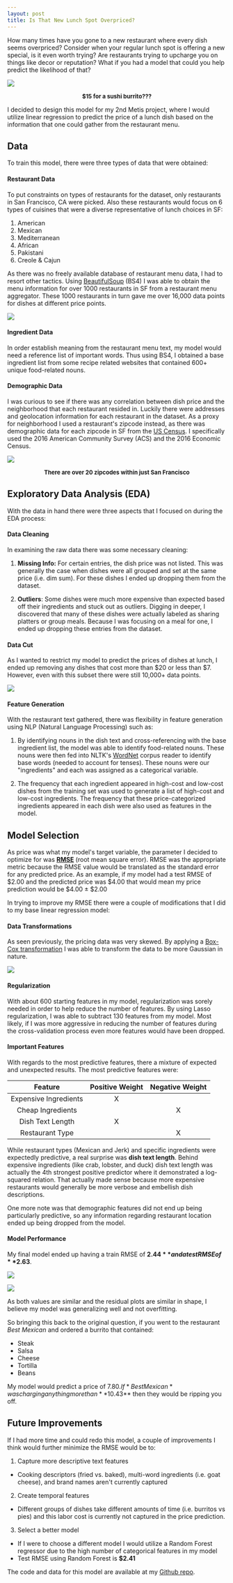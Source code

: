 ```yaml
---
layout: post
title: Is That New Lunch Spot Overpriced?
---
```


How many times have you gone to a new restaurant where every dish seems overpriced? Consider when your regular lunch spot is offering a new special, is it even worth trying? Are restaurants trying to upcharge you on things like decor or reputation? What if you had a model that could you help predict the likelihood of that?

![](/public/Project_Luther/sushiburrito.jpg)
<center>
    <font size="2">
    <figcaption> <b>$15 for a sushi burrito???</b> </figcaption>
    </font>
</center>

I decided to design this model for my 2nd Metis project, where I would utilize linear regression to predict the price of a lunch dish based on the information that one could gather from the restaurant menu.

## Data

To train this model, there were three types of data that were obtained:

#### Restaurant Data

To put constraints on types of restaurants for the dataset, only restaurants in San Francisco, CA were picked. Also these restaurants would focus on 6 types of cuisines that were a diverse representative of lunch choices in SF:

1. American
2. Mexican
3. Mediterranean
4. African
5. Pakistani
6. Creole & Cajun

As there was no freely available database of restaurant menu data, I had to resort other tactics. Using [BeautifulSoup] (BS4) I was able to obtain the menu information for over 1000 restaurants in SF from a restaurant menu aggregator. These 1000 restaurants in turn gave me over 16,000 data points for dishes at different price points.

![](/public/Project_Luther/AllDishPriceHist.png)

[BeautifulSoup]: https://www.crummy.com/software/BeautifulSoup/

#### Ingredient Data

In order establish meaning from the restaurant menu text, my model would need a reference list of important words. Thus using BS4, I obtained a base ingredient list from some recipe related websites that contained 600+ unique food-related nouns.

#### Demographic Data

I was curious to see if there was any correlation between dish price and the neighborhood that each restaurant resided in. Luckily there were addresses and geolocation information for each restaurant in the dataset. As a proxy for neighborhood I used a restaurant's zipcode instead, as there was demographic data for each zipcode in SF from the [US Census]. I specifically used the 2016 American Community Survey (ACS) and the 2016 Economic Census.

[US Census]: https://www.census.gov/

![](/public/Project_Luther/zipcodemap.jpg)
<center>
    <font size="2">
    <figcaption> <b> There are over 20 zipcodes within just San Francisco </b> </figcaption>
    </font>
</center>


## Exploratory Data Analysis (EDA)

With the data in hand there were three aspects that I focused on during the EDA process:

#### Data Cleaning

In examining the raw data there was some necessary cleaning:

1. **Missing Info:** For certain entries, the dish price was not listed. This was generally the case when dishes were all grouped and set at the same price (i.e. dim sum). For these dishes I ended up dropping them from the dataset.

2. **Outliers**: Some dishes were much more expensive than expected based off their ingredients and stuck out as outliers. Digging in deeper, I discovered that many of these dishes were actually labeled as sharing platters or group meals. Because I was focusing on a meal for one, I ended up dropping these entries from the dataset.

#### Data Cut

As I wanted to restrict my model to predict the prices of dishes at lunch, I ended up removing any dishes that cost more than $20 or less than $7. However, even with this subset there were still 10,000+ data points.

![](/public/Project_Luther/SSDishPriceHist.png)

#### Feature Generation

With the restaurant text gathered, there was flexibility in feature generation using NLP (Natural Language Processing) such as:

1. By identifying nouns in the dish text and cross-referencing with the base ingredient list, the model was able to identify food-related nouns. These nouns were then fed into NLTK's [WordNet] corpus reader to identify base words (needed to account for tenses). These nouns were our "ingredients" and each was assigned as a categorical variable.

2. The frequency that each ingredient appeared in high-cost and low-cost dishes from the training set was used to generate a list of high-cost and low-cost ingredients. The frequency that these price-categorized ingredients appeared in each dish were also used as features in the model.

[WordNet]: http://www.nltk.org/howto/wordnet.html

## Model Selection

As price was what my model's target variable, the parameter I decided to optimize for was **[RMSE]** (root mean square error). RMSE was the appropriate metric because the RMSE value would be translated as the standard error for any predicted price. As an example, if my model had a test RMSE of $2.00 and the predicted price was $4.00 that would mean my price prediction would be $4.00 ± $2.00

In trying to improve my RMSE there were a couple of modifications that I did to my base linear regression model:

[RMSE]: https://en.wikipedia.org/wiki/Root-mean-square_deviation

#### Data Transformations

As seen previously, the pricing data was very skewed. By applying a [Box-Cox transformation] I was able to transform the data to be more Gaussian in nature.

![](/public/Project_Luther/BCSSDishPriceHist.png)

[Box-Cox transformation]: https://en.wikipedia.org/wiki/Power_transform

#### Regularization

With about 600 starting features in my model, regularization was sorely needed in order to help reduce the number of features. By using Lasso regularization, I was able to subtract 130 features from my model. Most likely, if I was more aggressive in reducing the number of features during the cross-validation process even more features would have been dropped.

#### Important Features

With regards to the most predictive features, there a mixture of expected and unexpected results. The most predictive features were:

| Feature             | Positive Weight | Negative Weight |
| :-----------------: | :------------:| :--------------:|
|Expensive Ingredients|          X      |                 |
|Cheap Ingredients    |                 | X               |
|Dish Text Length     |          X      |                 |
|Restaurant Type      |                 | X               |

While restaurant types (Mexican and Jerk) and specific ingredients were expectedly predictive, a real surprise was **dish text length**. Behind expensive ingredients (like crab, lobster, and duck) dish text length was actually the 4th strongest positive predictor where it demonstrated a log-squared relation. That actually made sense because more expensive restaurants would generally be more verbose and embellish dish descriptions.

One more note was that demographic features did not end up being particularly predictive, so any information regarding restaurant location ended up being dropped from the model.

#### Model Performance

My final model ended up having a train RMSE of **$2.44** and a test RMSE of **$2.63**.

![](/public/Project_Luther/Train_Residual_Plot.png)

![](/public/Project_Luther/Test_Residual_Plot.png)

As both values are similar and the residual plots are similar in shape, I believe my model was generalizing well and not overfitting.

So bringing this back to the original question, if you went to the restaurant *Best Mexican* and ordered a burrito that contained:

* Steak
* Salsa
* Cheese
* Tortilla
* Beans  


My model would predict a price of $7.80. If *Best Mexican* was charging anything more than **$10.43** then they would be ripping you off.

## Future Improvements

If I had more time and could redo this model, a couple of improvements I think would further minimize the RMSE would be to:

1. Capture more descriptive text features
  * Cooking descriptors (fried vs. baked), multi-word ingredients (i.e. goat cheese), and brand names aren't currently captured
2. Create temporal features
  * Different groups of dishes take different amounts of time (i.e. burritos vs pies) and this labor cost is currently not captured in the price prediction.
3. Select a better model
  * If I were to choose a different model I would utilize a Random Forest regressor due to the high number of categorical features in my model
  * Test RMSE using Random Forest is **$2.41**

The code and data for this model are available at my [Github repo].

[Github repo]: https://github.com/alan-j-lin/lunch_price_prediction
